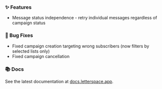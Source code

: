 ### ✨ Features

- Message status independence - retry individual messages regardless of campaign status

### 🐛 Bug Fixes

- Fixed campaign creation targeting wrong subscribers (now filters by selected lists only)
- Fixed campaign cancellation

### 📚 Docs

See the latest documentation at [docs.letterspace.app](https://docs.letterspace.app).
